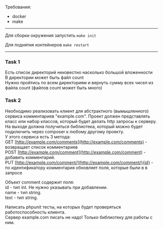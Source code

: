 Требования:
- docker 
- make
 ---

Для сборки окружения запустить `make init`

Для поднятия контейнеров `make restart`

---

### Task 1
Есть список директорий неизвестно насколько большой вложенности  
В директории может быть файл count  
Нужно пройтись по всем директориям и вернуть сумму всех чисел из файла count (файлов count может быть много)



### Task 2
Необходимо реализовать клиент для абстрактного (вымышленного) сервиса комментариев "example.com". Проект должен представлять класс или набор классов, который будет делать http запросы к серверу.  
На выходе должна получиться библиотека, который можно будет подключить через composer к любому другому проекту.  
У этого сервиса есть 3 метода:  
GET [http://example.com/comments](http://example.com/comments) - возвращает список комментариев  
POST [http://example.com/comment](http://example.com/comment) - добавить комментарий.  
PUT [http://example.com/comment/](http://example.com/comment/){id} - по идентификатору комментария обновляет поля, которые были в в запросе

Объект comment содержит поля:  
id - тип int. Не нужно указывать при добавлении.  
name - тип string.  
text - тип string.

Написать phpunit тесты, на которых будет проверяться работоспособность клиента.  
Сервер example.com писать не надо! Только библиотеку для работы с ним.